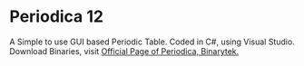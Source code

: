 # Periodica 12
A Simple to use GUI based Periodic Table.
Coded in C#, using Visual Studio.
Download Binaries, visit [Official Page of Periodica, Binarytek.](https://arnabm.tk/periodica)
